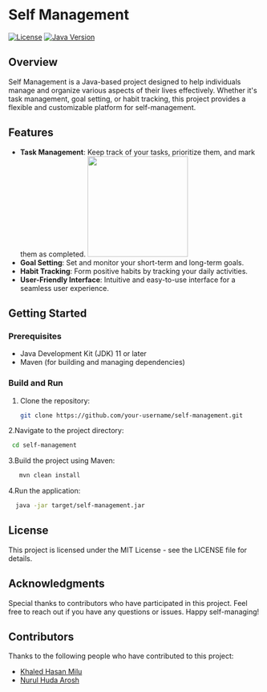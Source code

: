 # Self Management

[![License](https://img.shields.io/badge/License-MIT-blue.svg)](LICENSE)
[![Java Version](https://img.shields.io/badge/Java-11-orange.svg)](https://www.oracle.com/java/technologies/javase-jdk11-downloads.html)

## Overview

Self Management is a Java-based project designed to help individuals manage and organize various aspects of their lives effectively. Whether it's task management, goal setting, or habit tracking, this project provides a flexible and customizable platform for self-management.

## Features

- **Task Management**: Keep track of your tasks, prioritize them, and mark them as completed.
     <img src="/asstes/App_Screenshot/screenshot%20(8).png" width="200"/>
- **Goal Setting**: Set and monitor your short-term and long-term goals.
- **Habit Tracking**: Form positive habits by tracking your daily activities.
- **User-Friendly Interface**: Intuitive and easy-to-use interface for a seamless user experience.

## Getting Started

### Prerequisites

- Java Development Kit (JDK) 11 or later
- Maven (for building and managing dependencies)
### Build and Run

1. Clone the repository:

   ```bash
   git clone https://github.com/your-username/self-management.git
2.Navigate to the project directory:
   ```bash
    cd self-management
   ```
3.Build the project using Maven:

```bash
   mvn clean install
```
4.Run the application:
```bash
  java -jar target/self-management.jar
```

## License
This project is licensed under the MIT License - see the LICENSE file for details.

## Acknowledgments
Special thanks to contributors who have participated in this project.
Feel free to reach out if you have any questions or issues. Happy self-managing!

## Contributors

Thanks to the following people who have contributed to this project:

- [Khaled Hasan Milu](https://github.com/khaledhasanmilu)
- [Nurul Huda Arosh](https://github.com/nurulhuda5801)






